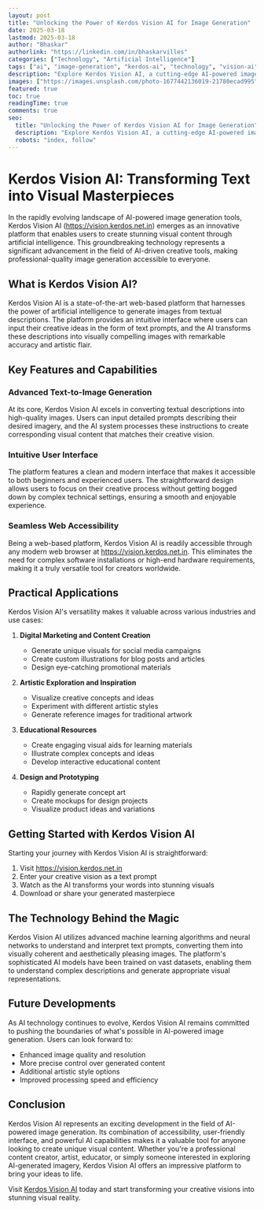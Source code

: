 ```yaml
---
layout: post
title: "Unlocking the Power of Kerdos Vision AI for Image Generation"
date: 2025-03-18
lastmod: 2025-03-18
author: "Bhaskar"
authorlink: "https://linkedin.com/in/bhaskarvilles"
categories: ["Technology", "Artificial Intelligence"]
tags: ["ai", "image-generation", "kerdos-ai", "technology", "vision-ai"]
description: "Explore Kerdos Vision AI, a cutting-edge AI-powered image generation platform that transforms text descriptions into stunning visual content."
images: ["https://images.unsplash.com/photo-1677442136019-21780ecad995"]
featured: true
toc: true
readingTime: true
comments: true
seo:
  title: "Unlocking the Power of Kerdos Vision AI for Image Generation"
  description: "Explore Kerdos Vision AI, a cutting-edge AI-powered image generation platform that transforms text descriptions into stunning visual content."
  robots: "index, follow"
---
```


# Kerdos Vision AI: Transforming Text into Visual Masterpieces

In the rapidly evolving landscape of AI-powered image generation tools, Kerdos Vision AI (https://vision.kerdos.net.in) emerges as an innovative platform that enables users to create stunning visual content through artificial intelligence. This groundbreaking technology represents a significant advancement in the field of AI-driven creative tools, making professional-quality image generation accessible to everyone.

## What is Kerdos Vision AI?

Kerdos Vision AI is a state-of-the-art web-based platform that harnesses the power of artificial intelligence to generate images from textual descriptions. The platform provides an intuitive interface where users can input their creative ideas in the form of text prompts, and the AI transforms these descriptions into visually compelling images with remarkable accuracy and artistic flair.

## Key Features and Capabilities

### Advanced Text-to-Image Generation
At its core, Kerdos Vision AI excels in converting textual descriptions into high-quality images. Users can input detailed prompts describing their desired imagery, and the AI system processes these instructions to create corresponding visual content that matches their creative vision.

### Intuitive User Interface
The platform features a clean and modern interface that makes it accessible to both beginners and experienced users. The straightforward design allows users to focus on their creative process without getting bogged down by complex technical settings, ensuring a smooth and enjoyable experience.

### Seamless Web Accessibility
Being a web-based platform, Kerdos Vision AI is readily accessible through any modern web browser at https://vision.kerdos.net.in. This eliminates the need for complex software installations or high-end hardware requirements, making it a truly versatile tool for creators worldwide.

## Practical Applications

Kerdos Vision AI's versatility makes it valuable across various industries and use cases:

1. **Digital Marketing and Content Creation**
   - Generate unique visuals for social media campaigns
   - Create custom illustrations for blog posts and articles
   - Design eye-catching promotional materials

2. **Artistic Exploration and Inspiration**
   - Visualize creative concepts and ideas
   - Experiment with different artistic styles
   - Generate reference images for traditional artwork

3. **Educational Resources**
   - Create engaging visual aids for learning materials
   - Illustrate complex concepts and ideas
   - Develop interactive educational content

4. **Design and Prototyping**
   - Rapidly generate concept art
   - Create mockups for design projects
   - Visualize product ideas and variations

## Getting Started with Kerdos Vision AI

Starting your journey with Kerdos Vision AI is straightforward:

1. Visit https://vision.kerdos.net.in
2. Enter your creative vision as a text prompt
3. Watch as the AI transforms your words into stunning visuals
4. Download or share your generated masterpiece

## The Technology Behind the Magic

Kerdos Vision AI utilizes advanced machine learning algorithms and neural networks to understand and interpret text prompts, converting them into visually coherent and aesthetically pleasing images. The platform's sophisticated AI models have been trained on vast datasets, enabling them to understand complex descriptions and generate appropriate visual representations.

## Future Developments

As AI technology continues to evolve, Kerdos Vision AI remains committed to pushing the boundaries of what's possible in AI-powered image generation. Users can look forward to:

- Enhanced image quality and resolution
- More precise control over generated content
- Additional artistic style options
- Improved processing speed and efficiency

## Conclusion

Kerdos Vision AI represents an exciting development in the field of AI-powered image generation. Its combination of accessibility, user-friendly interface, and powerful AI capabilities makes it a valuable tool for anyone looking to create unique visual content. Whether you're a professional content creator, artist, educator, or simply someone interested in exploring AI-generated imagery, Kerdos Vision AI offers an impressive platform to bring your ideas to life.

Visit [Kerdos Vision AI](https://vision.kerdos.net.in) today and start transforming your creative visions into stunning visual reality. 